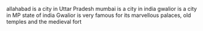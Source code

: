 

allahabad is a city in Uttar Pradesh
mumbai is a city in india
gwalior is a city in MP state of india
Gwalior is very famous for its marvellous palaces, old temples and the medieval fort


